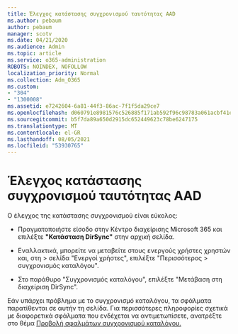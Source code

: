 ```yaml
---
title: Έλεγχος κατάστασης συγχρονισμού ταυτότητας AAD
ms.author: pebaum
author: pebaum
manager: scotv
ms.date: 04/21/2020
ms.audience: Admin
ms.topic: article
ms.service: o365-administration
ROBOTS: NOINDEX, NOFOLLOW
localization_priority: Normal
ms.collection: Adm_O365
ms.custom:
- "304"
- "1300008"
ms.assetid: e7242604-6a81-44f3-86ac-7f1f5da29ce7
ms.openlocfilehash: d060791e8981576c526885f171ab592f96c98783a061acbf41e659b1f896b8cf
ms.sourcegitcommit: b5f7da89a650d2915dc652449623c78be6247175
ms.translationtype: MT
ms.contentlocale: el-GR
ms.lasthandoff: 08/05/2021
ms.locfileid: "53930765"
---
```

# <a name="check-aad-identity-sync-status"></a>Έλεγχος κατάστασης συγχρονισμού ταυτότητας AAD

Ο έλεγχος της κατάστασης συγχρονισμού είναι εύκολος:
  
- Πραγματοποιήστε είσοδο στην Κέντρο διαχείρισης Microsoft 365 και επιλέξτε **"Κατάσταση DirSync"** στην αρχική σελίδα.

- Εναλλακτικά, μπορείτε να μεταβείτε στους ενεργούς χρήστες χρηστών και, στη \> σελίδα "Ενεργοί χρήστες", επιλέξτε "Περισσότερος \> συγχρονισμός καταλόγου".

- Στο παράθυρο "Συγχρονισμός καταλόγου", επιλέξτε "Μετάβαση στη διαχείριση DirSync".

Εάν υπάρχει πρόβλημα με το συγχρονισμό καταλόγου, τα σφάλματα παρατίθενται σε αυτήν τη σελίδα. Για περισσότερες πληροφορίες σχετικά με διαφορετικά σφάλματα που ενδέχεται να αντιμετωπίσετε, ανατρέξτε στο θέμα [Προβολή σφαλμάτων συγχρονισμού καταλόγου.](https://docs.microsoft.com//office365/enterprise/identify-directory-synchronization-errors)
  